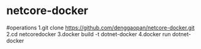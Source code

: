 # netcore-docker

#operations
1.git clone https://github.com/denggaopan/netcore-docker.git
2.cd netcoredocker
3.docker build -t dotnet-docker
4.docker run dotnet-docker
